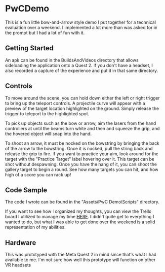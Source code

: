# PwCDemo

This is a fun little bow-and-arrow style demo I put together for a technical evaluation over a weekend. I implemented a lot more than was asked for in the prompt but I had a lot of fun with it.

## Getting Started

An apk can be found in the BuildsAndVideos directory that allows sideloading the application onto a Quest 2. If you don't have a headset, I also recorded a capture of the experience and put it in that same directory.

## Controls

To move around the scene, you can hold down either the left or right trigger to bring up the teleport controls. A projectile curve will appear with a preview of the target location highlighted on the ground. Simply release the trigger to teleport to the highlighted spot.

To pick up objects such as the bow or arrow, aim the lasers from the hand controllers at until the beams turn white and then and squeeze the grip, and the hovered object will snap into the hand.

To shoot an arrow, it must be nocked on the bowstring by bringing the back of the arrow to the bowstring. Once it is nocked, pull the string back and release the grip to fire. If you want to practice your aim, look around for the target with the "Practice Target" label hovering over it. This target can be shot without despawning. Once you have the hang of it, you can shoot the gallery target to begin a round. See how many targets you can hit, and how high of a score you can rack up!

## Code Sample

The code I wrote can be found in the "Assets\PwC Demo\Scripts" directory. 

If you want to see how I organized my thoughts, you can view the Trello board I utilized to manage my time [HERE](https://trello.com/b/YSrThxVC/agile-sprint-board). I didn't quite get to everything I wanted to do, but what I was able to get done over the weekend is a solid representation of my abilities.

## Hardware

This was prototyped with the Meta Quest 2 in mind since that's what I had available to me. I'm not sure how well this prototype will function on other VR headsets